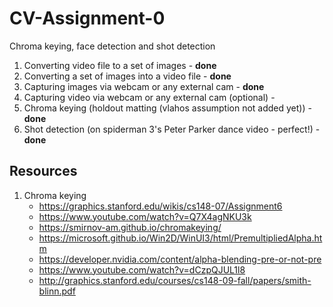 # CV-Assignment-0
Chroma keying, face detection and shot detection
1. Converting video file to a set of images - **done**
2. Converting a set of images into a video file - **done**
3. Capturing images via webcam or any external cam - **done**
4. Capturing video via webcam or any external cam (optional) - 
5. Chroma keying (holdout matting (vlahos assumption not added yet)) - **done**
6. Shot detection (on spiderman 3's Peter Parker dance video - perfect!) - **done**

## Resources
1. Chroma keying
    - https://graphics.stanford.edu/wikis/cs148-07/Assignment6
    - https://www.youtube.com/watch?v=Q7X4agNKU3k
    - https://smirnov-am.github.io/chromakeying/
    - https://microsoft.github.io/Win2D/WinUI3/html/PremultipliedAlpha.htm
    - https://developer.nvidia.com/content/alpha-blending-pre-or-not-pre
    - https://www.youtube.com/watch?v=dCzpQJUL1l8
    - http://graphics.stanford.edu/courses/cs148-09-fall/papers/smith-blinn.pdf